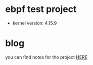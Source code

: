 # ebpf test project

- kernel version: 4.15.9

# blog

you can find notes for the project [HERE](https://giuliafrascaria.github.io/ebpf-experiments/)

